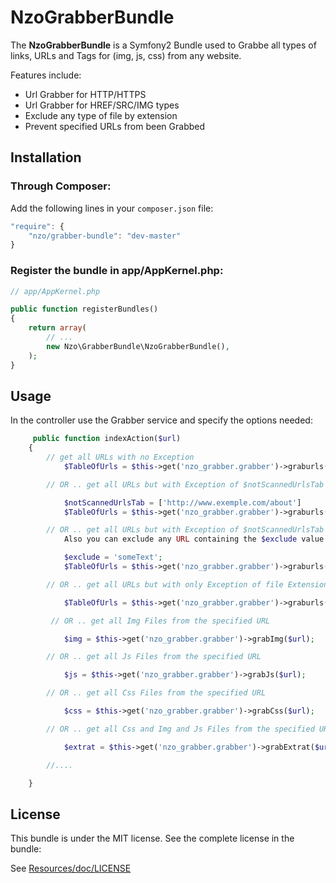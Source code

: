 NzoGrabberBundle
=====================

The **NzoGrabberBundle** is a Symfony2 Bundle used to Grabbe all types of links, URLs and Tags for (img, js, css) from any website.

Features include:

- Url Grabber for HTTP/HTTPS
- Url Grabber for HREF/SRC/IMG types
- Exclude any type of file by extension
- Prevent specified URLs from been Grabbed


Installation 
------------

### Through Composer:

Add the following lines in your `composer.json` file:

``` js
"require": {
    "nzo/grabber-bundle": "dev-master"
}
```

### Register the bundle in app/AppKernel.php:

``` php
// app/AppKernel.php

public function registerBundles()
{
    return array(
        // ...
        new Nzo\GrabberBundle\NzoGrabberBundle(),
    );
}
```

Usage
-----

In the controller use the Grabber service and specify the options needed:

```php
     public function indexAction($url)
    {
        // get all URLs with no Exception
            $TableOfUrls = $this->get('nzo_grabber.grabber')->graburls($url);

        // OR .. get all URLs but with Exception of $notScannedUrlsTab array.

            $notScannedUrlsTab = ['http://www.exemple.com/about']
            $TableOfUrls = $this->get('nzo_grabber.grabber')->graburls($url, $notScannedUrlsTab);

        // OR .. get all URLs but with Exception of $notScannedUrlsTab array and file Extension
            Also you can exclude any URL containing the $exclude value.

            $exclude = 'someText';
            $TableOfUrls = $this->get('nzo_grabber.grabber')->graburls($url, $notScannedUrlsTab, $exclude, array('png', 'pdf'));

        // OR .. get all URLs but with only Exception of file Extension

            $TableOfUrls = $this->get('nzo_grabber.grabber')->graburls($url, null, null, array('png', 'pdf'));

         // OR .. get all Img Files from the specified URL

            $img = $this->get('nzo_grabber.grabber')->grabImg($url);

        // OR .. get all Js Files from the specified URL

            $js = $this->get('nzo_grabber.grabber')->grabJs($url);

        // OR .. get all Css Files from the specified URL

            $css = $this->get('nzo_grabber.grabber')->grabCss($url);

        // OR .. get all Css and Img and Js Files from the specified URL

            $extrat = $this->get('nzo_grabber.grabber')->grabExtrat($url);

        //....

    }    
```

License
-------

This bundle is under the MIT license. See the complete license in the bundle:

See [Resources/doc/LICENSE](https://github.com/NAYZO/NzoGrabberBundle/blob/master/Resources/doc/LICENSE)